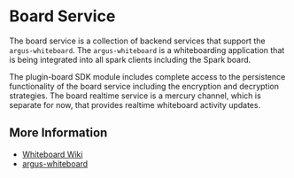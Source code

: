 # Board Service

The board service is a collection of backend services that support the
`argus-whiteboard`.  The `argus-whiteboard` is a whiteboarding application that
is being integrated into all spark clients including the Spark board.

The plugin-board SDK module includes complete access to the persistence
functionality of the board service including the encryption and decryption
strategies.  The board realtime service is a mercury channel, which is separate
for now, that provides realtime whiteboard activity updates. 

## More Information

* [Whiteboard Wiki](https://sqbu-github.cisco.com/WebExSquared/cloud-apps/wiki/Whiteboard-Wiki)
* [argus-whiteboard](https://sqbu-github.cisco.com/WebExSquared/argus-whiteboard)
